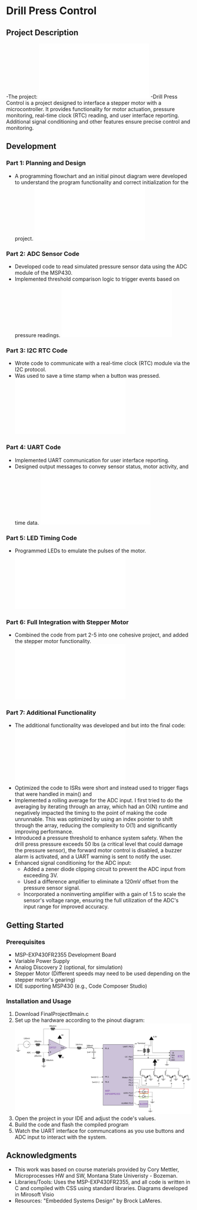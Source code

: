 # Drill Press Control

## Project Description
-The project: ![Final Code](FinalProject9main.c)
-Drill Press Control is a project designed to interface a stepper motor with a microcontroller. It provides functionality for motor actuation, pressure monitoring, real-time clock (RTC) reading, and user interface reporting. Additional signal conditioning and other features ensure precise control and monitoring.

## Development
### Part 1: Planning and Design
- A programming flowchart and an initial pinout diagram were developed to understand the program functionality and correct initialization for the project.
   ![MSP430 Connections to External Hardware](Part9_Flowchart.pdf)

### Part 2: ADC Sensor Code
- Developed code to read simulated pressure sensor data using the ADC module of the MSP430.
- Implemented threshold comparison logic to trigger events based on pressure readings.
   ![ADC Sensor Code](FinalProject1.c)

### Part 3: I2C RTC Code
- Wrote code to communicate with a real-time clock (RTC) module via the I2C protocol.
- Was used to save a time stamp when a button was pressed.
   ![I2C RTC Code](FinalProject2.c)

### Part 4: UART Code
- Implemented UART communication for user interface reporting.
- Designed output messages to convey sensor status, motor activity, and time data.
   ![UART Code](FinalProject3.c)

### Part 5: LED Timing Code
- Programmed LEDs to emulate the pulses of the motor.
   ![LED Timing Code](FinalProject4.c)

### Part 6: Full Integration with Stepper Motor
- Combined the code from part 2-5 into one cohesive project, and added the stepper motor functionality.
   ![Full Integration Code](FinalProject8main3.c)

### Part 7: Additional Functionality
- The additional functionality was developed and but into the final code:
   ![Final Code](FinalProjet9main.c)
- Optimized the code to ISRs were short and instead used to trigger flags that were handled in main() and 
- Implemented a rolling average for the ADC input. I first tried to do the averaging by iterating through an array, which had an O(N) runtime and negatively impacted the timing to the point of making the code unrunnable. This was optimized by using an index pointer to shift through the array, reducing the complexity to O(1) and significantly improving performance.  
- Introduced a pressure threshold to enhance system safety. When the drill press pressure exceeds 50 lbs (a critical level that could damage the pressure sensor), the forward motor control is disabled, a buzzer alarm is activated, and a UART warning is sent to notify the user.  
- Enhanced signal conditioning for the ADC input:  
  - Added a zener diode clipping circuit to prevent the ADC input from exceeding 3V.  
  - Used a difference amplifier to eliminate a 120mV offset from the pressure sensor signal.  
  - Incorporated a noninverting amplifier with a gain of 1.5 to scale the sensor's voltage range, ensuring the full utilization of the ADC's input range for improved accuracy.  

## Getting Started
### Prerequisites
- MSP-EXP430FR2355 Development Board
- Variable Power Supply
- Analog Discovery 2 (optional, for simulation)
- Stepper Motor (Different speeds may need to be used depending on the stepper motor's gearing)
- IDE supporting MSP430 (e.g., Code Composer Studio)

### Installation and Usage
1. Download FinalProject9main.c
2. Set up the hardware according to the pinout diagram:
   ![MSP430 Connections to External Hardware](Pinout_Diagram_Pt9.png)
5. Open the project in your IDE and adjust the code's values.
6. Build the code and flash the compiled program
8. Watch the UART interface for communcations as you use buttons and ADC input to interact with the system.

## Acknowledgments
- This work was based on course materials provided by Cory Mettler, Microprocesses HW and SW, Montana State Univeristy - Bozeman.
- Libraries/Tools: Uses the MSP-EXP430FR2355, and all code is written in C and compiled with CSS using standard libraries. Diagrams developed in Mirosoft Visio
- Resources: "Embedded Systems Design" by Brock LaMeres.
